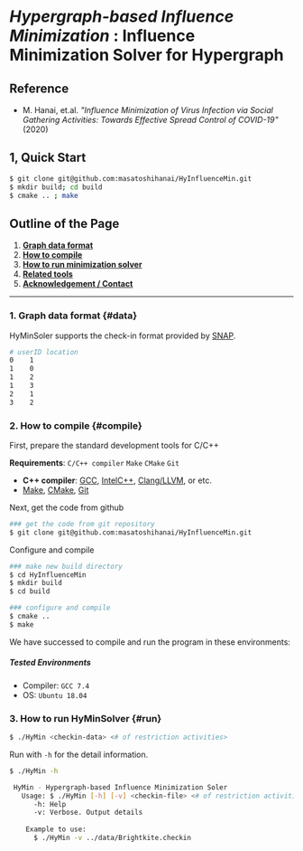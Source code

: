 # _**Hypergraph-based Influence Minimization**_ : Influence Minimization Solver for Hypergraph 

## Reference

- M. Hanai, et.al. _"Influence Minimization of Virus Infection via Social Gathering Activities: Towards Effective Spread Control of COVID-19"_ (2020)

## 1, Quick Start

```bash
$ git clone git@github.com:masatoshihanai/HyInfluenceMin.git
$ mkdir build; cd build
$ cmake .. ; make
```

## Outline of the Page

1. [__Graph data format__](#data)
2. [__How to compile__](#compile)
3. [__How to run minimization solver__](#run)
5. [__Related tools__](#related)
6. [__Acknowledgement / Contact__](#ack)

---

### 1. Graph data format {#data}

HyMinSoler supports the check-in format provided by [SNAP](https://snap.stanford.edu/data/index.html).

```bash
# userID location
0    1
1    0
1    2
1    3
2    1
3    2
```

### 2. How to compile {#compile}

First, prepare the standard development tools for C/C++

__Requirements__: `C/C++ compiler`  `Make` `CMake` `Git`

- __C++ compiler__: [GCC](https://gcc.gnu.org/install/), [IntelC++](https://software.intel.com/en-us/c-compilers), [Clang/LLVM](https://clang.llvm.org/index.html), or etc.
- [Make](https://www.gnu.org/software/make/), [CMake](https://cmake.org/), [Git](https://git-scm.com/)

Next, get the code from github

```bash
### get the code from git repository
$ git clone git@github.com:masatoshihanai/HyInfluenceMin.git
```

Configure and compile

```bash
### make new build directory
$ cd HyInfluenceMin
$ mkdir build
$ cd build
```

```bash
### configure and compile
$ cmake ..
$ make
```

We have successed to compile and run the program in these environments:

##### Tested Environments

- Compiler: `GCC 7.4`
- OS:  `Ubuntu 18.04`

### 3. How to run HyMinSolver {#run}

```bash
$ ./HyMin <checkin-data> <# of restriction activities>
```

Run with `-h` for the detail information.
```bash
$ ./HyMin -h
```
```bash
 HyMin - Hypergraph-based Influence Minimization Soler
   Usage: $ ./HyMin [-h] [-v] <checkin-file> <# of restriction activities>      
      -h: Help
      -v: Verbose. Output details
       
    Example to use:
      $ ./HyMin -v ../data/Brightkite.checkin
```

